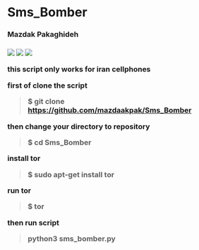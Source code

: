 <h1>Sms_Bomber</h1>
<h3>Mazdak Pakaghideh<h3/>

![](https://img.shields.io/github/stars/mazdakpak/admin-panel-finder?style=plastic) ![](https://img.shields.io/github/watchers/mazdakpak/admin-panel-finder?style=plastic) ![](https://img.shields.io/github/forks/mazdakpak/admin-panel-finder?style=plastic)



this script only works for iran cellphones

first of clone the script
> $ git clone https://github.com/mazdaakpak/Sms_Bomber

then change your directory to repository
> $ cd Sms_Bomber

install tor

> $ sudo apt-get install tor

run tor

> $ tor

then run script 
> python3 sms_bomber.py

